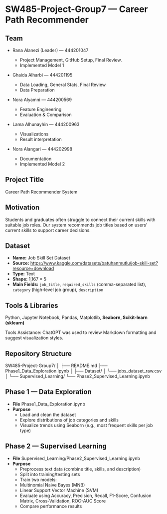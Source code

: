 # SW485-Project-Group7 — Career Path Recommender

## Team
* Rana Alanezi (Leader) — 444201047
  * Project Management, GitHub Setup, Final Review.
  * Implemented Model 1

* Ghaida Alharbi — 444201195
  * Data Loading, General Stats, Final Review.
  * Data Preparation

* Nora Alyamni — 444200569
  * Feature Engineering
  * Evaluation & Comparison

* Lama Alhunayhin — 444200963
  * Visualizations
  * Result interpretation

* Nora Alangari — 444202998
  * Documentation
  * Implemented Model 2

## Project Title
Career Path Recommender System

## Motivation
Students and graduates often struggle to connect their current skills with suitable job roles.
Our system recommends job titles based on users' current skills to support career decisions.

## Dataset
- **Name:** Job Skill Set Dataset
- **Source:** https://www.kaggle.com/datasets/batuhanmutlu/job-skill-set?resource=download
- **Type:** Text
- **Shape:** 1,167 × 5
- **Main Fields:** `job_title`, `required_skills` (comma-separated list), `category` (high-level job group), `description`

## Tools & Libraries
Python, Jupyter Notebook, Pandas, Matplotlib, **Seaborn, Scikit-learn (sklearn)**

Tools Assistance:
ChatGPT was used to review Markdown formatting and suggest visualization styles.


## Repository Structure
SW485-Project-Group7/
│
├── README.md
├── Phase1_Data_Exploration.ipynb
│
├── Dataset/
│   └── jobs_dataset_raw.csv
│
└── Supervised_Learning/
    └── Phase2_Supervised_Learning.ipynb

## Phase 1 — Data Exploration
* **File** Phase1_Data_Exploration.ipynb
* **Purpose**
  * Load and clean the dataset
  * Explore distributions of job categories and skills
  * Visualize trends using Seaborn (e.g., most frequent skills per job type)

## Phase 2 — Supervised Learning
* **File** Supervised_Learning/Phase2_Supervised_Learning.ipynb
* **Purpose**
  * Preprocess text data (combine title, skills, and description)
  * Split into training/testing sets
  * Train two models:
  * Multinomial Naive Bayes (MNB)
  * Linear Support Vector Machine (SVM)
  * Evaluate using Accuracy, Precision, Recall, F1-Score, Confusion Matrix, Cross-Validation, ROC-AUC Score
  * Compare performance results